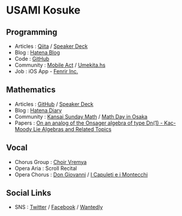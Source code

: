 # USAMI Kosuke

## Programming

* Articles : [Qiita](https://qiita.com/usamik26) / [Speaker Deck](https://speakerdeck.com/usamik26)
* Blog : [Hatena Blog](http://usami-k.hatenablog.com)
* Code : [GitHub](https://github.com/usami-k)
* Community : [Mobile Act](https://mobileact.connpass.com) / [Umekita.hs](https://umekitahs.connpass.com)
* Job : iOS App - [Fenrir Inc.](https://www.fenrir-inc.com/jp/business/)

## Mathematics

* Articles : [GitHub](https://github.com/usami-k/mathematics/) / [Speaker Deck](https://speakerdeck.com/usamik26)
* Blog : [Hatena Diary](http://usami-k.hatenadiary.jp)
* Community : [Kansai Sunday Math](https://kansai-sunday-math.connpass.com) / [Math Day in Osaka](https://osaka-dtc.connpass.com)
* Papers : [On an analog of the Onsager algebra of type Dn(1) - Kac-Moody Lie Algebras and Related Topics](http://bookstore.ams.org/conm-343/)

## Vocal

* Chorus Group : [Choir Vremya](http://chor-vremya.com)
* Opera Aria : Scroll Recital
* Opera Chorus : [Don Giovanni](http://rose-music.jp/2017/12/19/3%e6%9c%8825%e6%97%a5%e6%97%a5-%e3%82%aa%e3%83%9a%e3%83%a9%e3%80%8e%e3%83%89%e3%83%b3%e3%83%bb%e3%82%b8%e3%83%a7%e3%83%b4%e3%82%a1%e3%83%b3%e3%83%8b%e3%80%8f%e5%85%ac%e6%bc%94%e3%81%ab%e5%90%91/) / [I Capuleti e i Montecchi](http://nagaokakyo-hall.jp/contents/sub/opera/img/opera.pdf)

## Social Links

* SNS : [Twitter](https://twitter.com/usamik26) / [Facebook](https://www.facebook.com/kosuke.usami) / [Wantedly](https://www.wantedly.com/users/9122848)
